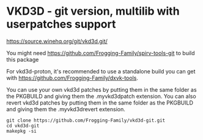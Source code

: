 # VKD3D - git version, multilib with userpatches support

https://source.winehq.org/git/vkd3d.git/

You might need https://github.com/Frogging-Family/spirv-tools-git to build this package

For vkd3d-proton, it's recommended to use a standalone build you can get with https://github.com/Frogging-Family/dxvk-tools.

You can use your own vkd3d patches by putting them in the same folder as the PKGBUILD and giving them the .myvkd3dpatch extension.
You can also revert vkd3d patches by putting them in the same folder as the PKGBUILD and giving them the .myvkd3drevert extension.


```
git clone https://github.com/Frogging-Family/vkd3d-git.git
cd vkd3d-git
makepkg -si
```

